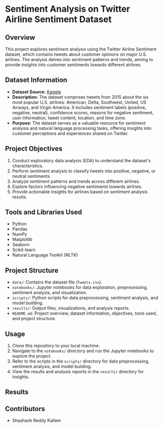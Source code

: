 # Sentiment Analysis on Twitter Airline Sentiment Dataset

## Overview
This project explores sentiment analysis using the Twitter Airline Sentiment dataset, which contains tweets about customer opinions on major U.S. airlines. The analysis delves into sentiment patterns and trends, aiming to provide insights into customer sentiments towards different airlines.

## Dataset Information
- **Dataset Source:** [Kaggle]([https://www.kaggle.com/datasets/crowdflower/twitter-airline-sentiment?resource=download](https://www.kaggle.com/datasets/crowdflower/twitter-airline-sentiment?resource=download))
- **Description:** The dataset comprises tweets from 2015 about the six most popular U.S. airlines: American, Delta, Southwest, United, US Airways, and Virgin America. It includes sentiment labels (positive, negative, neutral), confidence scores, reasons for negative sentiment, user information, tweet content, location, and time zone.
- **Purpose:** The dataset serves as a valuable resource for sentiment analysis and natural language processing tasks, offering insights into customer perceptions and experiences shared on Twitter.

## Project Objectives
1. Conduct exploratory data analysis (EDA) to understand the dataset's characteristics.
2. Perform sentiment analysis to classify tweets into positive, negative, or neutral sentiments.
3. Analyze sentiment patterns and trends across different airlines.
4. Explore factors influencing negative sentiments towards airlines.
5. Provide actionable insights for airlines based on sentiment analysis results.

## Tools and Libraries Used
- Python
- Pandas
- NumPy
- Matplotlib
- Seaborn
- Scikit-learn
- Natural Language Toolkit (NLTK)

## Project Structure
- `data/`: Contains the dataset file (`Tweets.csv`).
- `notebooks/`: Jupyter notebooks for data exploration, preprocessing, sentiment analysis, and visualization.
- `scripts/`: Python scripts for data preprocessing, sentiment analysis, and model building.
- `results/`: Output files, visualizations, and analysis reports.
- `README.md`: Project overview, dataset information, objectives, tools used, and project structure.

## Usage
1. Clone this repository to your local machine.
2. Navigate to the `notebooks/` directory and run the Jupyter notebooks to explore the project.
3. Refer to the scripts in the `scripts/` directory for data preprocessing, sentiment analysis, and model building.
4. View the results and analysis reports in the `results/` directory for insights.

## Results

## Contributors
- Shashank Reddy Kallem
